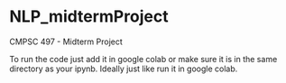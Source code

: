 # NLP_midtermProject
CMPSC 497 - Midterm Project

To run the code just add it in google colab or make sure it is in the same directory as your ipynb. Ideally just like run it in google colab.
